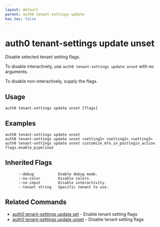 ```yaml
---
layout: default
parent: auth0 tenant-settings update
has_toc: false
---
```

# auth0 tenant-settings update unset

Disable selected tenant setting flags.

To disable interactively, use `auth0 tenant-settings update unset` with no arguments.

To disable non-interactively, supply the flags.

## Usage
```
auth0 tenant-settings update unset [flags]
```

## Examples

```
auth0 tenant-settings update unset
auth0 tenant-settings update unset <setting1> <setting2> <setting3>
auth0 tenant-settings update unset customize_mfa_in_postlogin_action flags.enable_pipeline2
```




## Inherited Flags

```
      --debug           Enable debug mode.
      --no-color        Disable colors.
      --no-input        Disable interactivity.
      --tenant string   Specific tenant to use.
```


## Related Commands

- [auth0 tenant-settings update set](auth0_tenant-settings_update_set.md) - Enable tenant setting flags
- [auth0 tenant-settings update unset](auth0_tenant-settings_update_unset.md) - Disable tenant setting flags


